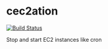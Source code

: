 # cec2ation

[![Build Status](https://secure.travis-ci.org/B2MSolutions/cec2ation.png)](http://travis-ci.org/B2MSolutions/cec2ation)

Stop and start EC2 instances like cron